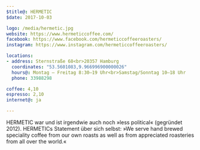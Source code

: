 ```yaml
---
$title@: HERMETIC
$date: 2017-10-03

logo: /media/hermetic.jpg
website: https://www.hermeticcoffee.com/
facebook: https://www.facebook.com/hermeticcoffeeroasters/
instagram: https://www.instagram.com/hermeticcoffeeroasters/

locations:
- address: Sternstraße 68<br>20357 Hamburg
  coordinates: "53.5601083,9.966996900000026"
  hours@: Montag – Freitag 8:30–19 Uhr<br>Samstag/Sonntag 10–18 Uhr
  phone: 33988298

coffee: 4,10
espresso: 2,10
internet@: ja

---
```

HERMETIC war und ist irgendwie auch noch »less political« (gegründet 2012). HERMETICs Statement über sich selbst: »We serve hand brewed speciality coffee from our own roasts as well as from appreciated roasteries from all over the world.«